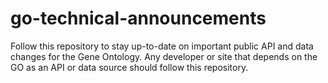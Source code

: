 # go-technical-announcements
Follow this repository to stay up-to-date on important public API and data changes for the Gene Ontology. Any developer or site that depends on the GO as an API or data source should follow this repository.
